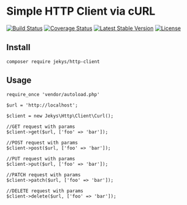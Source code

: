 # Simple HTTP Client via cURL

[![Build Status](https://travis-ci.org/jekys13/http-client.svg?branch=master)](https://travis-ci.org/jekys13/http-client)
[![Coverage Status](https://coveralls.io/repos/github/jekys13/http-client/badge.svg)](https://coveralls.io/github/jekys13/http-client)
[![Latest Stable Version](https://poser.pugx.org/jekys/http-client/v/stable)](https://packagist.org/packages/jekys/http-client)
[![License](https://poser.pugx.org/jekys/http-client/license)](https://packagist.org/packages/jekys/http-client)

## Install
```
composer require jekys/http-client
```

## Usage
```
require_once 'vendor/autoload.php'

$url = 'http://localhost';

$client = new Jekys\Http\Client\Curl();

//GET request with params
$client->get($url, ['foo' => 'bar']);

//POST request with params
$client->post($url, ['foo' => 'bar']);

//PUT request with params
$client->put($url, ['foo' => 'bar']);

//PATCH request with params
$client->patch($url, ['foo' => 'bar']);

//DELETE request with params
$client->delete($url, ['foo' => 'bar']);
```